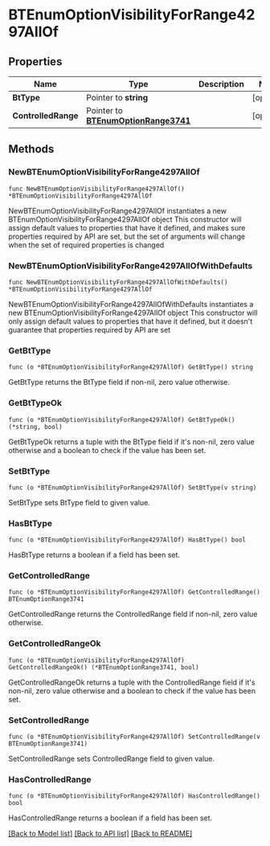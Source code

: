 # BTEnumOptionVisibilityForRange4297AllOf

## Properties

Name | Type | Description | Notes
------------ | ------------- | ------------- | -------------
**BtType** | Pointer to **string** |  | [optional] 
**ControlledRange** | Pointer to [**BTEnumOptionRange3741**](BTEnumOptionRange3741.md) |  | [optional] 

## Methods

### NewBTEnumOptionVisibilityForRange4297AllOf

`func NewBTEnumOptionVisibilityForRange4297AllOf() *BTEnumOptionVisibilityForRange4297AllOf`

NewBTEnumOptionVisibilityForRange4297AllOf instantiates a new BTEnumOptionVisibilityForRange4297AllOf object
This constructor will assign default values to properties that have it defined,
and makes sure properties required by API are set, but the set of arguments
will change when the set of required properties is changed

### NewBTEnumOptionVisibilityForRange4297AllOfWithDefaults

`func NewBTEnumOptionVisibilityForRange4297AllOfWithDefaults() *BTEnumOptionVisibilityForRange4297AllOf`

NewBTEnumOptionVisibilityForRange4297AllOfWithDefaults instantiates a new BTEnumOptionVisibilityForRange4297AllOf object
This constructor will only assign default values to properties that have it defined,
but it doesn't guarantee that properties required by API are set

### GetBtType

`func (o *BTEnumOptionVisibilityForRange4297AllOf) GetBtType() string`

GetBtType returns the BtType field if non-nil, zero value otherwise.

### GetBtTypeOk

`func (o *BTEnumOptionVisibilityForRange4297AllOf) GetBtTypeOk() (*string, bool)`

GetBtTypeOk returns a tuple with the BtType field if it's non-nil, zero value otherwise
and a boolean to check if the value has been set.

### SetBtType

`func (o *BTEnumOptionVisibilityForRange4297AllOf) SetBtType(v string)`

SetBtType sets BtType field to given value.

### HasBtType

`func (o *BTEnumOptionVisibilityForRange4297AllOf) HasBtType() bool`

HasBtType returns a boolean if a field has been set.

### GetControlledRange

`func (o *BTEnumOptionVisibilityForRange4297AllOf) GetControlledRange() BTEnumOptionRange3741`

GetControlledRange returns the ControlledRange field if non-nil, zero value otherwise.

### GetControlledRangeOk

`func (o *BTEnumOptionVisibilityForRange4297AllOf) GetControlledRangeOk() (*BTEnumOptionRange3741, bool)`

GetControlledRangeOk returns a tuple with the ControlledRange field if it's non-nil, zero value otherwise
and a boolean to check if the value has been set.

### SetControlledRange

`func (o *BTEnumOptionVisibilityForRange4297AllOf) SetControlledRange(v BTEnumOptionRange3741)`

SetControlledRange sets ControlledRange field to given value.

### HasControlledRange

`func (o *BTEnumOptionVisibilityForRange4297AllOf) HasControlledRange() bool`

HasControlledRange returns a boolean if a field has been set.


[[Back to Model list]](../README.md#documentation-for-models) [[Back to API list]](../README.md#documentation-for-api-endpoints) [[Back to README]](../README.md)



